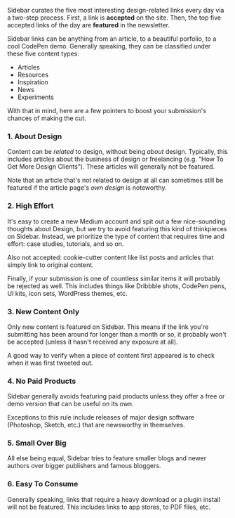 Sidebar curates the five most interesting design-related links every day via a two-step process. First, a link is **accepted** on the site. Then, the top five accepted links of the day are **featured** in the newsletter. 

Sidebar links can be anything from an article, to a beautiful porfolio, to a cool CodePen demo. Generally speaking, they can be classified under these five content types:

- Articles
- Resources
- Inspiration
- News
- Experiments

With that in mind, here are a few pointers to boost your submission's chances of making the cut.

### 1. About Design

Content can be *related* to design, without being *about* design. Typically, this includes articles about the business of design or freelancing (e.g. “How To Get More Design Clients”). These articles will generally not be featured.

Note that an article that's not related to design at all can sometimes still be featured if the article page's *own design* is noteworthy. 

### 2. High Effort

It's easy to create a new Medium account and spit out a few nice-sounding thoughts about Design, but we try to avoid featuring this kind of thinkpieces on Sidebar. Instead, we prioritize the type of content that requires time and effort: case studies, tutorials, and so on. 

Also not accepted: cookie-cutter content like list posts and articles that simply link to original content.

Finally, if your submission is one of countless similar items it will probably be rejected as well. This includes things like Dribbble shots, CodePen pens, UI kits, icon sets, WordPress themes, etc. 

### 3. New Content Only

Only new content is featured on Sidebar. This means if the link you're submitting has been around for longer than a month or so, it probably won't be accepted (unless it hasn't received any exposure at all).

A good way to verify when a piece of content first appeared is to check when it was first tweeted out. 

### 4. No Paid Products

Sidebar generally avoids featuring paid products unless they offer a free or demo version that can be useful on its own. 

Exceptions to this rule include releases of major design software (Photoshop, Sketch, etc.) that are newsworthy in themselves. 

### 5. Small Over Big

All else being equal, Sidebar tries to feature smaller blogs and newer authors over bigger publishers and famous bloggers. 

### 6. Easy To Consume

Generally speaking, links that require a heavy download or a plugin install will not be featured. This includes links to app stores, to PDF files, etc. 